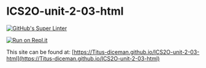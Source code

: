 # ICS2O-unit-2-03-html

[![GitHub's Super Linter](https://github.com/Titus-diceman/ICS2O-unit-2-03-html/workflows/GitHub's%20Super%20Linter/badge.svg)](https://github.com/Titus-diceman/ICS2O-unit-2-03-html/actions)

[![Run on Repl.it](https://repl.it/badge/github/Titus-diceman/ICS2O-unit-2-03-html)](https://repl.it/github/Titus-diceman/ICS2O-unit-2-03-html)

This site can be found at: [https://Titus-diceman.github.io/ICS2O-unit-2-03-html](https://Titus-diceman.github.io/ICS2O-unit-2-03-html)
